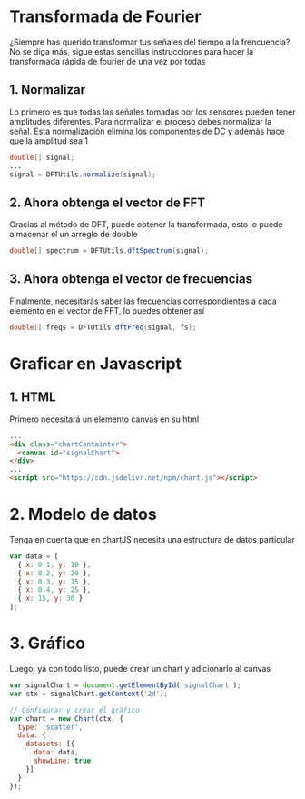 # Transformada de Fourier
¿Siempre has querido transformar tus señales del tiempo a la frencuencia? No se diga más, sigue estas sencillas instrucciones para hacer la transformada rápida de fourier de una vez por todas

## 1. Normalizar
Lo primero es que todas las señales tomadas por los sensores pueden tener amplitudes diferentes. Para normalizar el proceso debes normalizar la señal. Esta normalización elimina los componentes de DC y además hace que la amplitud sea 1

```java
double[] signal;
...
signal = DFTUtils.normalize(signal);
```
## 2. Ahora obtenga el vector de FFT
Gracias al método de DFT, puede obtener la transformada, esto lo puede almacenar el un arreglo de double
```java
double[] spectrum = DFTUtils.dftSpectrum(signal);
```

## 3. Ahora obtenga el vector de frecuencias
Finalmente, necesitarás saber las frecuencias correspondientes a cada elemento en el vector de FFT, lo puedes obtener así
```java
double[] freqs = DFTUtils.dftFreq(signal, fs);
```

# Graficar en Javascript

## 1. HTML
Primero necesitará un elemento canvas en su html
```html
...
<div class="chartContainter">
  <canvas id="signalChart">
</div>
...
<script src="https://cdn.jsdelivr.net/npm/chart.js"></script>
```

# 2. Modelo de datos
Tenga en cuenta que en chartJS necesita una estructura de datos particular
```javascript
var data = [
  { x: 0.1, y: 10 },
  { x: 0.2, y: 20 },
  { x: 0.3, y: 15 },
  { x: 0.4, y: 25 },
  { x: 15, y: 30 }
];
```
# 3. Gráfico
Luego, ya con todo listo, puede crear un chart y adicionarlo al canvas
```javascript
var signalChart = document.getElementById('signalChart');
var ctx = signalChart.getContext('2d');

// Configurar y crear el gráfico
var chart = new Chart(ctx, {
  type: 'scatter',
  data: {
    datasets: [{
      data: data,
      showLine: true
    }]
  }
});
```

